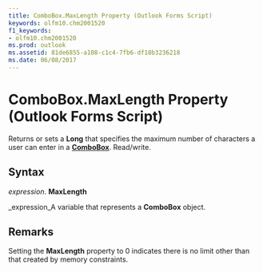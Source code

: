 ```yaml
---
title: ComboBox.MaxLength Property (Outlook Forms Script)
keywords: olfm10.chm2001520
f1_keywords:
- olfm10.chm2001520
ms.prod: outlook
ms.assetid: 81de6855-a108-c1c4-7fb6-df18b3236218
ms.date: 06/08/2017
---
```



# ComboBox.MaxLength Property (Outlook Forms Script)

Returns or sets a **Long** that specifies the maximum number of characters a user can enter in a **[ComboBox](combobox-object-outlook-forms-script.md)**. Read/write.


## Syntax

 _expression_. **MaxLength**

 _expression_A variable that represents a **ComboBox** object.


## Remarks

Setting the **MaxLength** property to 0 indicates there is no limit other than that created by memory constraints.


